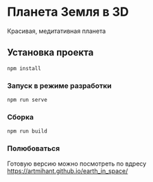 # Планета Земля в 3D

Красивая, медитативная планета



## Установка проекта
```
npm install
```

### Запуск в режиме разработки
```
npm run serve
```

### Сборка
```
npm run build
```

### Полюбоваться

Готовую версию можно посмотреть по вдресу https://artmihant.github.io/earth_in_space/
